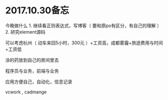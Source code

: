
# 2017.10.30备忘



今晚做什么
    1. 继续看正则表达式，写博客（ 要和原po有区分，有自己的理解 ）
    2. 研究element源码


可以考虑杭州（ 动车来回5小时，300元 ）+工资高，成都雾霾+旅途费用与时间+工资低

涂的药放到自己的房间里去














程序员与业务，前端与业务

应用方便自己，自动化，信息记录

vcwork   ,   cadmange





